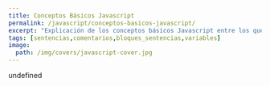 ```yaml
---
title: Conceptos Básicos Javascript
permalink: /javascript/conceptos-basicos-javascript/
excerpt: "Explicación de los conceptos básicos Javascript entre los que encontramos las sentencias, bloques o comentarios de código."
tags: [sentencias,comentarios,bloques_sentencias,variables]
image:
  path: /img/covers/javascript-cover.jpg
---
```

undefined
